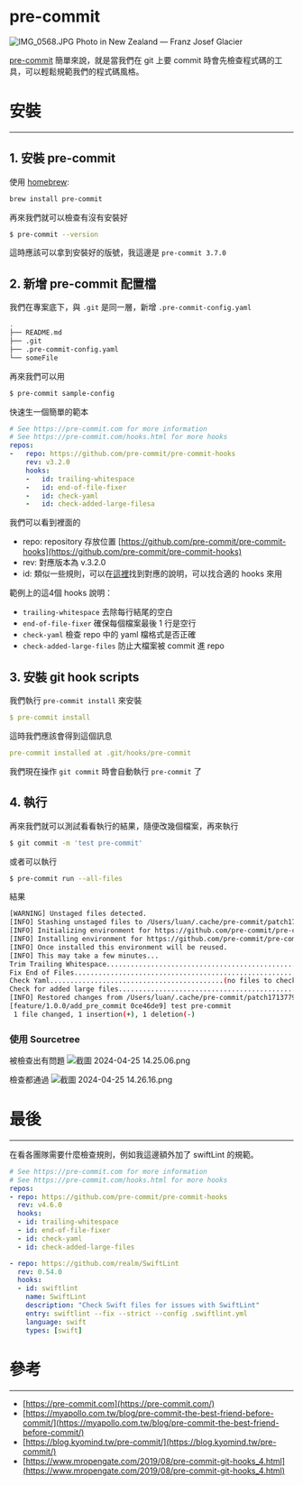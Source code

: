 # pre-commit

![IMG_0568.JPG](https://github.com/chengyang1380/ProgrammingNotes/blob/main/Images/IMG_0568.jpg?raw=true) Photo in New Zealand — Franz Josef Glacier

[pre-commit](https://pre-commit.com) 簡單來說，就是當我們在 git 上要 commit 時會先檢查程式碼的工具，可以輕鬆規範我們的程式碼風格。

# 安裝

---

## 1.  安裝 pre-commit

使用 [homebrew](https://brew.sh/):

```bash
brew install pre-commit
```

再來我們就可以檢查有沒有安裝好

```bash
$ pre-commit --version
```

這時應該可以拿到安裝好的版號，我這邊是 `pre-commit 3.7.0`

## 2.  新增 pre-commit 配置檔

我們在專案底下，與 `.git` 是同一層，新增 `.pre-commit-config.yaml` 

```bash
.
├── README.md
├── .git
├── .pre-commit-config.yaml
└── someFile
```

再來我們可以用 

```bash
$ pre-commit sample-config
```

快速生一個簡單的範本

```yaml
# See https://pre-commit.com for more information
# See https://pre-commit.com/hooks.html for more hooks
repos:
-   repo: https://github.com/pre-commit/pre-commit-hooks
    rev: v3.2.0
    hooks:
    -   id: trailing-whitespace
    -   id: end-of-file-fixer
    -   id: check-yaml
    -   id: check-added-large-filesa
```

我們可以看到裡面的 

- repo: repository 存放位置 [https://github.com/pre-commit/pre-commit-hooks](https://github.com/pre-commit/pre-commit-hooks)
- rev: 對應版本為 v.3.2.0
- id: 類似一些規則，可以在[這裡](https://pre-commit.com/hooks.html)找到對應的說明，可以找合適的 hooks 來用

範例上的這4個 hooks 說明：

- `trailing-whitespace` 去除每行結尾的空白
- `end-of-file-fixer` 確保每個檔案最後 1 行是空行
- `check-yaml` 檢查 repo 中的 yaml 檔格式是否正確
- `check-added-large-files` 防止大檔案被 commit 進 repo

## 3.  安裝 git hook scripts

我們執行 `pre-commit install` 來安裝

```yaml
$ pre-commit install
```

這時我們應該會得到這個訊息

```yaml
pre-commit installed at .git/hooks/pre-commit
```

我們現在操作 `git commit` 時會自動執行 `pre-commit` 了

## 4.  執行

再來我們就可以測試看看執行的結果，隨便改幾個檔案，再來執行

```bash
$ git commit -m 'test pre-commit'
```

或者可以執行 

```bash
$ pre-commit run --all-files
```

結果

```bash
[WARNING] Unstaged files detected.
[INFO] Stashing unstaged files to /Users/luan/.cache/pre-commit/patch1713779107-92771.
[INFO] Initializing environment for https://github.com/pre-commit/pre-commit-hooks.
[INFO] Installing environment for https://github.com/pre-commit/pre-commit-hooks.
[INFO] Once installed this environment will be reused.
[INFO] This may take a few minutes...
Trim Trailing Whitespace.................................................Passed
Fix End of Files.........................................................Passed
Check Yaml...........................................(no files to check)Skipped
Check for added large files..............................................Passed
[INFO] Restored changes from /Users/luan/.cache/pre-commit/patch1713779107-92771.
[feature/1.0.0/add_pre_commit 0ce46de9] test pre-commit
 1 file changed, 1 insertion(+), 1 deletion(-)
```

### 使用 Sourcetree
被檢查出有問題
![截圖 2024-04-25 14.25.06.png](https://github.com/chengyang1380/ProgrammingNotes/blob/main/Images/%25E6%2588%25AA%25E5%259C%2596_2024-04-25_14.25.06.png?raw=true)

檢查都通過
![截圖 2024-04-25 14.26.16.png](https://github.com/chengyang1380/ProgrammingNotes/blob/main/Images/%25E6%2588%25AA%25E5%259C%2596_2024-04-25_14.26.16.png?raw=true)

# 最後

---

在看各團隊需要什麼檢查規則，例如我這邊額外加了 swiftLint 的規範。

```yaml
# See https://pre-commit.com for more information
# See https://pre-commit.com/hooks.html for more hooks
repos:
- repo: https://github.com/pre-commit/pre-commit-hooks
  rev: v4.6.0
  hooks:
  - id: trailing-whitespace
  - id: end-of-file-fixer
  - id: check-yaml
  - id: check-added-large-files

- repo: https://github.com/realm/SwiftLint
  rev: 0.54.0
  hooks:
  - id: swiftlint
    name: SwiftLint
    description: "Check Swift files for issues with SwiftLint"
    entry: swiftlint --fix --strict --config .swiftlint.yml
    language: swift
    types: [swift]
```

# 參考

---

- [https://pre-commit.com](https://pre-commit.com/)
- [https://myapollo.com.tw/blog/pre-commit-the-best-friend-before-commit/](https://myapollo.com.tw/blog/pre-commit-the-best-friend-before-commit/)
- [https://blog.kyomind.tw/pre-commit/](https://blog.kyomind.tw/pre-commit/)
- [https://www.mropengate.com/2019/08/pre-commit-git-hooks_4.html](https://www.mropengate.com/2019/08/pre-commit-git-hooks_4.html)
